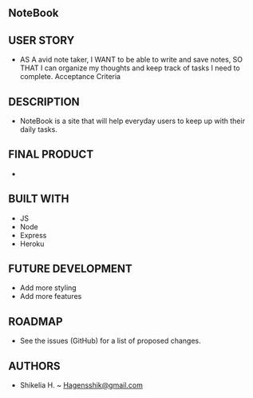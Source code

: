 ## NoteBook

## USER STORY
- AS A avid note taker, I WANT to be able to write and save notes, SO THAT I can organize my thoughts and keep track of tasks I need to complete.
Acceptance Criteria


## DESCRIPTION

- NoteBook is a site that will help everyday users to keep up with their daily tasks. 

## FINAL PRODUCT

-

## BUILT WITH

-  JS
-  Node
- Express
- Heroku

## FUTURE DEVELOPMENT

- Add more styling
- Add more features

## ROADMAP

- See the issues (GitHub) for a list of proposed changes.

## AUTHORS

- Shikelia H. ~ Hagensshik@gmail.com

